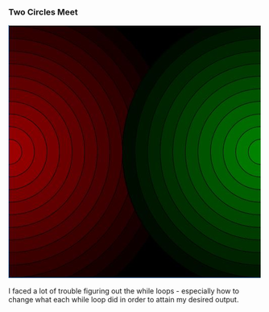 ### Two Circles Meet

![](twoCirclesMeet.JPG)

I faced a lot of trouble figuring out the while loops - especially how to change what each while loop did in order to attain my desired output.

